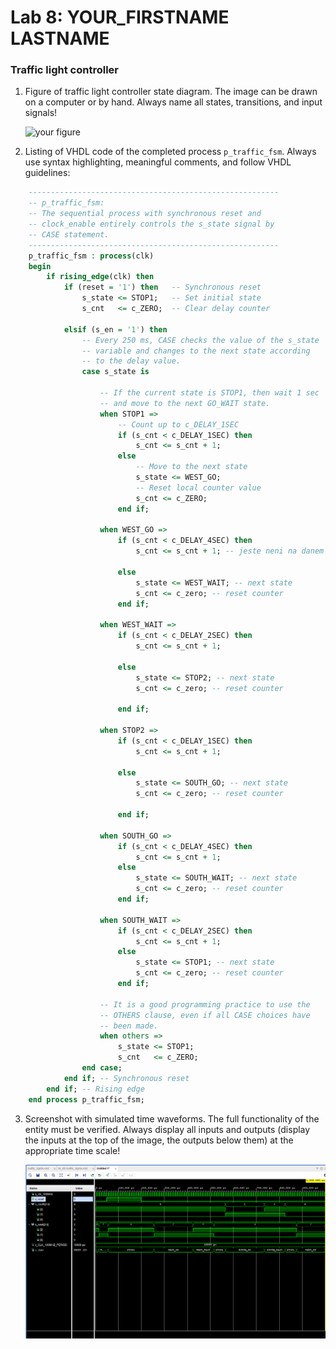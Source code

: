 # Lab 8: YOUR_FIRSTNAME LASTNAME

### Traffic light controller

1. Figure of traffic light controller state diagram. The image can be drawn on a computer or by hand. Always name all states, transitions, and input signals!

   ![your figure]()

2. Listing of VHDL code of the completed process `p_traffic_fsm`. Always use syntax highlighting, meaningful comments, and follow VHDL guidelines:

```vhdl
    --------------------------------------------------------
    -- p_traffic_fsm:
    -- The sequential process with synchronous reset and 
    -- clock_enable entirely controls the s_state signal by 
    -- CASE statement.
    --------------------------------------------------------
    p_traffic_fsm : process(clk)
    begin
        if rising_edge(clk) then
            if (reset = '1') then   -- Synchronous reset
                s_state <= STOP1;   -- Set initial state
                s_cnt   <= c_ZERO;  -- Clear delay counter

            elsif (s_en = '1') then
                -- Every 250 ms, CASE checks the value of the s_state 
                -- variable and changes to the next state according 
                -- to the delay value.
                case s_state is

                    -- If the current state is STOP1, then wait 1 sec
                    -- and move to the next GO_WAIT state.
                    when STOP1 =>
                        -- Count up to c_DELAY_1SEC
                        if (s_cnt < c_DELAY_1SEC) then
                            s_cnt <= s_cnt + 1;
                        else
                            -- Move to the next state
                            s_state <= WEST_GO;
                            -- Reset local counter value
                            s_cnt <= c_ZERO;
                        end if;

                    when WEST_GO =>
                        if (s_cnt < c_DELAY_4SEC) then
                            s_cnt <= s_cnt + 1; -- jeste neni na danem case a je treba cekat
                            
                        else
                            s_state <= WEST_WAIT; -- next state
                            s_cnt <= c_zero; -- reset counter
                        end if;
                            
                    when WEST_WAIT =>                            
                        if (s_cnt < c_DELAY_2SEC) then
                            s_cnt <= s_cnt + 1;
                            
                        else
                            s_state <= STOP2; -- next state
                            s_cnt <= c_zero; -- reset counter
                            
                        end if;

                    when STOP2 =>                            
                        if (s_cnt < c_DELAY_1SEC) then
                            s_cnt <= s_cnt + 1;
                            
                        else
                            s_state <= SOUTH_GO; -- next state
                            s_cnt <= c_zero; -- reset counter
                            
                        end if;

                    when SOUTH_GO =>                            
                        if (s_cnt < c_DELAY_4SEC) then
                            s_cnt <= s_cnt + 1;
                        else
                            s_state <= SOUTH_WAIT; -- next state
                            s_cnt <= c_zero; -- reset counter                            
                        end if;

                    when SOUTH_WAIT =>                            
                        if (s_cnt < c_DELAY_2SEC) then
                            s_cnt <= s_cnt + 1;
                        else
                            s_state <= STOP1; -- next state
                            s_cnt <= c_zero; -- reset counter                            
                        end if;

                    -- It is a good programming practice to use the 
                    -- OTHERS clause, even if all CASE choices have 
                    -- been made.
                    when others =>
                        s_state <= STOP1;
                        s_cnt   <= c_ZERO;
                end case;
            end if; -- Synchronous reset
        end if; -- Rising edge
    end process p_traffic_fsm;

```

3. Screenshot with simulated time waveforms. The full functionality of the entity must be verified. Always display all inputs and outputs (display the inputs at the top of the image, the outputs below them) at the appropriate time scale!

   ![your figure](https://github.com/jamo796/-digital-electronics-1/blob/main/labs/08-traffic_lights/img/wawe.jpg)
